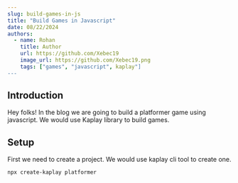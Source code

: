 ```yaml
---
slug: build-games-in-js
title: "Build Games in Javascript"
date: 08/22/2024
authors:
  - name: Rohan
    title: Author
    url: https://github.com/Xebec19
    image_url: https://github.com/Xebec19.png
    tags: ["games", "javascript", kaplay"]
---
```


## Introduction

Hey folks! In the blog we are going to build a platformer game using javascript. We would use Kaplay library to build games.

## Setup

First we need to create a project. We would use kaplay cli tool to create one.

```sh
npx create-kaplay platformer
```
